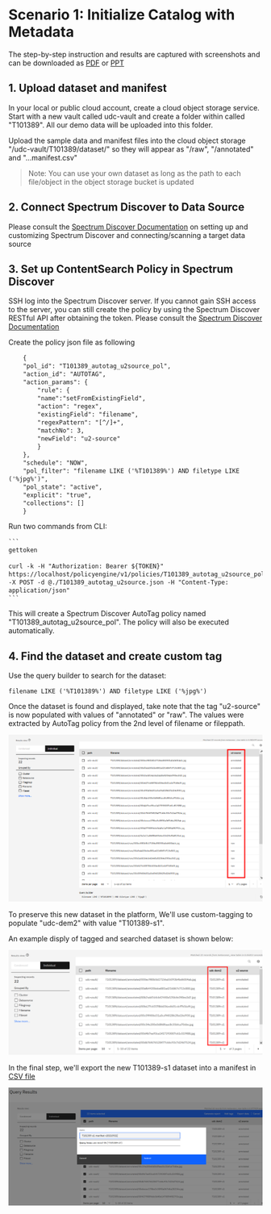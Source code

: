 # Scenario 1: Initialize Catalog with Metadata




The step-by-step instruction and results are captured with screenshots and can be downloaded as [PDF](recording/T101389-Scenario1-v20210921.pdf) or [PPT](recording/T101389-Scenario1-v20210921.pptx)



## 1. Upload dataset and manifest

In your local or public cloud account, create a cloud object storage service. Start with a new vault called udc-vault and create a folder within called "T101389". All our demo data will be uploaded into this folder. 

Upload the sample data and manifest files into the cloud object storage "/udc-vault/T101389/dataset/" so they will appear as "/raw", "/annotated" and "...manifest.csv"

> Note: You can use your own dataset as long as the path to each file/object in the object storage bucket is updated


## 2. Connect Spectrum Discover to Data Source
Please consult the [Spectrum Discover Documentation](https://www.ibm.com/docs/en/spectrum-discover) on setting up and customizing Spectrum Discover and connecting/scanning a target data source



## 3. Set up ContentSearch Policy in Spectrum Discover

SSH log into the Spectrum Discover server. If you cannot gain SSH access to the server, you can still create the policy by using the Spectrum Discover RESTful API after obtaining the token. Please consult the [Spectrum Discover Documentation](https://www.ibm.com/docs/en/spectrum-discover)


Create the policy json file as following

        {
        "pol_id": "T101389_autotag_u2source_pol",
        "action_id": "AUTOTAG",
        "action_params": {
            "rule": {
            "name":"setFromExistingField",
            "action": "regex",
            "existingField": "filename",
            "regexPattern": "[^/]+",
            "matchNo": 3,
            "newField": "u2-source"
            }
        },
        "schedule": "NOW",
        "pol_filter": "filename LIKE ('%T101389%') AND filetype LIKE ('%jpg%')",
        "pol_state": "active",
        "explicit": "true",
        "collections": []
        }



Run two commands from CLI:

    ```
    gettoken

    curl -k -H "Authorization: Bearer ${TOKEN}" https://localhost/policyengine/v1/policies/T101389_autotag_u2source_pol -X POST -d @./T101389_autotag_u2source.json -H "Content-Type: application/json"
    ```
    

This will create a Spectrum Discover AutoTag policy named "T101389_autotag_u2source_pol". The policy will also be executed automatically. 


## 4. Find the dataset and create custom tag

Use the query builder to search for the dataset: 

    filename LIKE ('%T101389%') AND filetype LIKE ('%jpg%') 


Once the dataset is found and displayed, take note that the tag "u2-source" is now populated with values of "annotated" or "raw". The values were extracted by AutoTag policy from the 2nd level of filename or fileppath. 

<img src=recording/T101389-Scenario1-autotagdataset.png>


To preserve this new dataset in the platform, We'll use custom-tagging to populate "udc-dem2" with value "T101389-s1".

An example disply of tagged and searched dataset is shown below: 

<img src=recording/T101389-Scenario1-customtagnewdataset.png>


In the final step, we'll export the new T101389-s1 dataset into a manifest in [CSV file](recording/T101389-s1-manifest-v20210921.csv)

<img src=recording/T101389-Scenario1-exporttomanifest.png>
